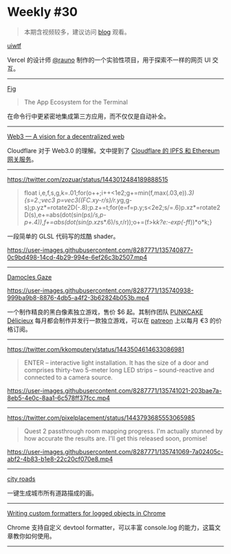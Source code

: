 # Weekly #30

> 本期含视频较多，建议访问 [blog](https://fpt.ink/weekly/30) 观看。

[uiwtf](https://uiw.tf/)

Vercel 的设计师 [@rauno](https://twitter.com/raunofreiberg) 制作的一个实验性项目，用于探索不一样的网页 UI 交互。

---

[Fig](https://fig.io/)

> The App Ecosystem for the Terminal

在命令行中更紧密地集成第三方应用，而不仅仅是自动补全。

---

[Web3 — A vision for a decentralized web](https://blog.cloudflare.com/what-is-web3/)

Cloudflare 对于 Web3.0 的理解。文中提到了 [Cloudflare 的 IPFS 和 Ethereum 网关服务](https://www.cloudflare.com/en-gb/distributed-web-gateway/)。

---

https://twitter.com/zozuar/status/1443012484189888515

> float i,e,f,s,g,k=.01;for(o++;i++<1e2;g+=min(f,max(.03,e))*.3){s=2.;vec3 p=vec3((FC.xy-r/s)/r.y*g,g-s);p.yz*=rotate2D(-.8);p.z+=t;for(e=f=p.y;s<2e2;s/=.6)p.xz*=rotate2D(s),e+=abs(dot(sin(p*s)/s,p-p+.4)),f+=abs(dot(sin(p.xz*s*.6)/s,r/r));o+=(f>k*k?e:-exp(-f*f))*o\*k;}

一段简单的 GLSL 代码写的炫酷 shader。

https://user-images.githubusercontent.com/8287771/135740877-0c9bd498-14cd-4b29-994e-6ef26c3b2507.mp4

---

[Damocles Gaze](https://punkcake.itch.io/damocles-gaze)

https://user-images.githubusercontent.com/8287771/135740938-999ba9b8-8876-4db5-a4f2-3b62824b053b.mp4

一个制作精良的黑白像素独立游戏，售价 $6 起。其制作团队 [PUNKCAKE Délicieux](https://twitter.com/punkcake_delice) 每月都会制作并发行一款独立游戏，可以在 [patreon](https://www.patreon.com/punkcake) 上以每月 €3 的价格订阅。

---

https://twitter.com/kkomputery/status/1443504614633086981

> ENTER – interactive light installation. It has the size of a door and comprises thirty-two 5-meter long LED strips – sound-reactive and connected to a camera source.

https://user-images.githubusercontent.com/8287771/135741021-203bae7a-8eb5-4e0c-8aa1-6c578ff37fcc.mp4

---

https://twitter.com/pixelplacement/status/1443793685553065985

> Quest 2 passthrough room mapping progress. I'm actually stunned by how accurate the results are. I'll get this released soon, promise!

https://user-images.githubusercontent.com/8287771/135741069-7a02405c-abf2-4b83-b1e8-22c20cf070e8.mp4

---

[city roads](https://anvaka.github.io/city-roads/)

一键生成城市所有道路描成的画。

---

[Writing custom formatters for logged objects in Chrome](https://www.mattzeunert.com/2016/02/19/custom-chrome-devtools-object-formatters.html)

Chrome 支持自定义 devtool formatter，可以丰富 console.log 的能力，这篇文章教你如何使用。

---
